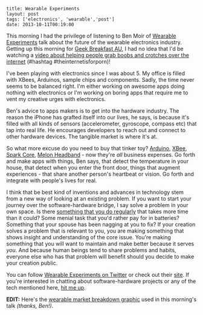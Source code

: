 ```
title: Wearable Experiments
layout: post
tags: ['electronics', 'wearable','post']
date: 2013-10-11T00:19:00
```

This morning I had the privilege of listening to Ben Moir of [Wearable Experiments][wearx] talk about the future of the wearable electronics industry. Getting up this morning for [Geek Breakfast AU][gbau], I had no idea that I'd be watching a [video about helping people grab boobs and crotches over the internet][durexperimentvid] (#hashtag #theinternetisforporn)! 

I've been playing with electronics since I was about 5. My office is filled with XBees, Arduinos, sample chips and components. Sadly, the time never seems to be balanced right. I'm either working on awesome apps doing nothing with electronics or I'm working on boring apps that require me to vent my creative urges with electronics.

Ben's advice to apps makers is to get into the hardware industry. The reason the iPhone has grafted itself into our lives, he says, is because it's filled with all kinds of sensors (accelerometer, gyroscope, compass etc) that tap into real life. He encourages developers to reach out and connect to other hardware devices. The tangible market is where it's at.

So what more excuse do you need to buy that tinker toy? [Arduino][ard], [XBee][xbee], [Spark Core][spark], [Melon Headband][melon] - now they're *all* business expenses. Go forth and make apps with things, Ben says, that detect the temperature in your house, that detect when you enter the front door, things that augment experiences - that share another person's heartbeat or vision. Go forth and integrate with people's lives for real.

I think that be best kind of inventions and advances in technology stem from a new way of looking at an existing problem. If you want to start your journey over the software-hardware bridge, I say solve a problem in your own space. Is there [something that you do regularly][xkcd] that takes more time than it could? Some menial task that you'd rather pay for in batteries? Something that your spouse has been nagging at you to fix? If your creation solves a problem that is relevant to you, you are making something that shows insight and understanding of the core issue. You're making something that you will want to maintain and make better because it serves *you*. And because human beings tend to share problems and habits, everyone else who has that problem will benefit should you decide to make your creation public.

You can follow [Wearable Experiments on Twitter][twear] or check out their [site][wearx]. If you're interested in chatting about software-hardware projects or any of the tech mentioned here, [hit me up][twme].

**EDIT:** Here's the [wearable market breakdown graphic][breakdown] used in this morning's talk *(thanks, Ben!)*.

[wearx]: http://wearableexperiments.com/
[gbau]: http://geekbreakfast.org/
[durexperimentvid]: http://www.youtube.com/watch?v=qb7DN3kpl2o
[xbee]: http://www.digi.com/xbee/
[ard]: http://www.arduino.cc/
[melon]: http://www.kickstarter.com/projects/806146824/melon-a-headband-and-mobile-app-to-measure-your-fo
[spark]: https://www.spark.io/
[twear]: https://twitter.com/wearableX
[twme]: https://twitter.com/iosengineer
[xkcd]: http://xkcd.com/1205/
[breakdown]: http://bit.ly/16UnUnl
